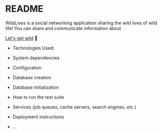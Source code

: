 # README

WildLives is a social networking application sharing the wild lives of wild life! You can share and communicate information about  

[Let's get wild](https://wild-lives.herokuapp.com/#/) 🦥

* Technologies Used:

* System dependencies

* Configuration

* Database creation

* Database initialization

* How to run the test suite

* Services (job queues, cache servers, search engines, etc.)

* Deployment instructions

* ...
